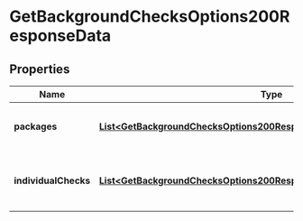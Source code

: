 

# GetBackgroundChecksOptions200ResponseData


## Properties

| Name | Type | Description | Notes |
|------------ | ------------- | ------------- | -------------|
|**packages** | [**List&lt;GetBackgroundChecksOptions200ResponseDataPackagesInner&gt;**](GetBackgroundChecksOptions200ResponseDataPackagesInner.md) | A list of packages that can be performed. |  [optional] |
|**individualChecks** | [**List&lt;GetBackgroundChecksOptions200ResponseDataIndividualChecksInner&gt;**](GetBackgroundChecksOptions200ResponseDataIndividualChecksInner.md) | A list of individual checks that can be performed. |  [optional] |



